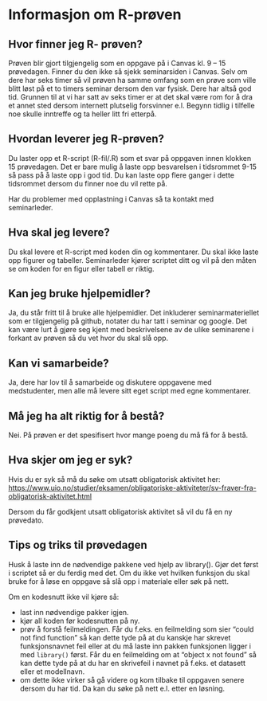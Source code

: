 Informasjon om R-prøven
================

## Hvor finner jeg R- prøven?

Prøven blir gjort tilgjengelig som en oppgave på i Canvas kl. 9 – 15
prøvedagen. Finner du den ikke så sjekk seminarsiden i Canvas. Selv om
dere har seks timer så vil prøven ha samme omfang som en prøve som ville
blitt løst på et to timers seminar dersom den var fysisk. Dere har altså
god tid. Grunnen til at vi har satt av seks timer er at det skal være
rom for å dra et annet sted dersom internett plutselig forsvinner e.l.
Begynn tidlig i tilfelle noe skulle inntreffe og ta heller litt fri
etterpå.

## Hvordan leverer jeg R-prøven?

Du laster opp et R-script (R-fil/.R) som et svar på oppgaven innen
klokken 15 prøvedagen. Det er bare mulig å laste opp besvarelsen i
tidsrommet 9-15 så pass på å laste opp i god tid. Du kan laste opp flere
ganger i dette tidsrommet dersom du finner noe du vil rette på.

Har du problemer med opplastning i Canvas så ta kontakt med
seminarleder.

## Hva skal jeg levere?

Du skal levere et R-script med koden din og kommentarer. Du skal ikke
laste opp figurer og tabeller. Seminarleder kjører scriptet ditt og vil
på den måten se om koden for en figur eller tabell er riktig.

## Kan jeg bruke hjelpemidler?

Ja, du står fritt til å bruke alle hjelpemidler. Det inkluderer
seminarmateriellet som er tilgjengelig på github, notater du har tatt i
seminar og google. Det kan være lurt å gjøre seg kjent med beskrivelsene
av de ulike seminarene i forkant av prøven så du vet hvor du skal slå
opp.

## Kan vi samarbeide?

Ja, dere har lov til å samarbeide og diskutere oppgavene med
medstudenter, men alle må levere sitt eget script med egne kommentarer.

## Må jeg ha alt riktig for å bestå?

Nei. På prøven er det spesifisert hvor mange poeng du må få for å bestå.

## Hva skjer om jeg er syk?

Hvis du er syk så må du søke om utsatt obligatorisk aktivitet her:
<https://www.uio.no/studier/eksamen/obligatoriske-aktiviteter/sv-fraver-fra-obligatorisk-aktivitet.html>

Dersom du får godkjent utsatt obligatorisk aktivitet så vil du få en ny
prøvedato.

## Tips og triks til prøvedagen

Husk å laste inn de nødvendige pakkene ved hjelp av library(). Gjør det
først i scriptet så er du ferdig med det. Om du ikke vet hvilken
funksjon du skal bruke for å løse en oppgave så slå opp i materiale
eller søk på nett.

Om en kodesnutt ikke vil kjøre så:

-   last inn nødvendige pakker igjen.
-   kjør all koden før kodesnutten på ny.
-   prøv å forstå feilmeldingen. Får du f.eks. en feilmelding som sier
    “could not find function” så kan dette tyde på at du kanskje har
    skrevet funksjonsnavnet feil eller at du må laste inn pakken
    funksjonen ligger i med `library()` først. Får du en feilmelding om
    at “object x not found” så kan dette tyde på at du har en skrivefeil
    i navnet på f.eks. et datasett eller et modellnavn.
-   om dette ikke virker så gå videre og kom tilbake til oppgaven senere
    dersom du har tid. Da kan du søke på nett e.l. etter en løsning.
